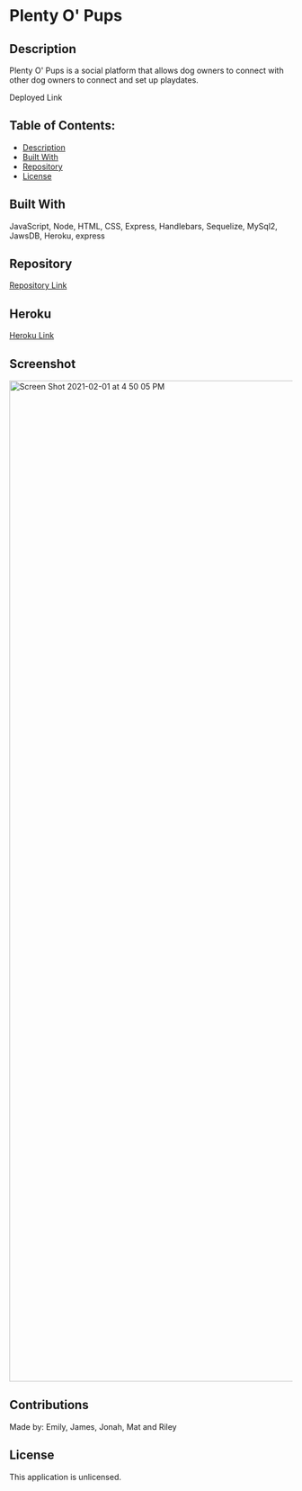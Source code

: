 # Plenty O' Pups

## Description
Plenty O' Pups is a social platform that allows dog owners to connect with other dog owners to connect and set up playdates.

Deployed Link

## Table of Contents:
* [Description](#description)
* [Built With](#built-with)
* [Repository](#repository)
* [License](#license)

## Built With
JavaScript, Node, HTML, CSS, Express, Handlebars, Sequelize, MySql2, JawsDB, Heroku, express

## Repository
[Repository Link](https://github.com/Mbogaert/group-project-two)

## Heroku
[Heroku Link]()

## Screenshot
<img width="1780" alt="Screen Shot 2021-02-01 at 4 50 05 PM" src="https://user-images.githubusercontent.com/28774706/106532601-b1cc2d00-64ad-11eb-93c4-5deeaba273ea.png">

## Contributions
Made by: Emily, James, Jonah, Mat and Riley

## License
This application is unlicensed.

